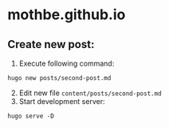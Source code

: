 # mothbe.github.io

## Create new post:

1. Execute following command:
```
hugo new posts/second-post.md
```

2. Edit new file `content/posts/second-post.md`
3. Start development server:
```
hugo serve -D
```
